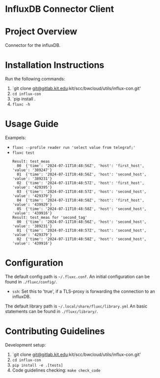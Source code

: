 InfluxDB Connector Client
===

# Project Overview
Connector for the influxDB.


# Installation Instructions
Run the following commands:

1. `git clone git@gitlab.kit.edu:kit/scc/bwcloud/utils/influx-con.git'
2. `cd influx-con`
3. `pip install .
4. `fluxc -h`


# Usage Guide
Exampels:

- `fluxc --profile reader run 'select value from telegraf;'`
- `fluxc test`
  ```
  Result: test_meas
    00  {'time': '2024-07-11T10:48:56Z', 'host': 'first_host', 'value': '389247'}
    01  {'time': '2024-07-11T10:48:56Z', 'host': 'second_host', 'value': '389231'}
    02  {'time': '2024-07-11T10:48:57Z', 'host': 'first_host', 'value': '429395'}
    03  {'time': '2024-07-11T10:48:57Z', 'host': 'second_host', 'value': '429379'}
    04  {'time': '2024-07-11T10:48:58Z', 'host': 'first_host', 'value': '439929'}
    05  {'time': '2024-07-11T10:48:58Z', 'host': 'second_host', 'value': '439916'}
  Result: test_meas for 'second_tag'
    00  {'time': '2024-07-11T10:48:56Z', 'host': 'second_host', 'value': '389231'}
    01  {'time': '2024-07-11T10:48:57Z', 'host': 'second_host', 'value': '429379'}
    02  {'time': '2024-07-11T10:48:58Z', 'host': 'second_host', 'value': '439916'}
  ```


# Configuration
The default config path is `~/.fluxc.conf`.
An initial configuration can be found in `./fluxc/config/`.

- `ssh`: Set this to 'true', if a TLS-proxy is forwarding the connection to an influxDB.

The default library path is `~/.local/share/fluxc/library.yml`
An basic statements can be found in `./fluxc/library/`.


# Contributing Guidelines
Development setup:

1. `git clone git@gitlab.kit.edu:kit/scc/bwcloud/utils/influx-con.git'
2. `cd influx-con`
3. `pip install -e .[tests]`
4. Code guidelines checking: `make check_code`

